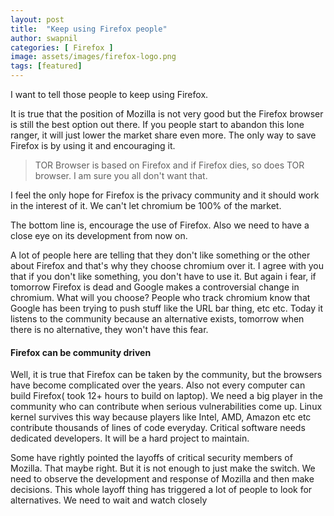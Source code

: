 ```yaml
---
layout: post
title:  "Keep using Firefox people"
author: swapnil
categories: [ Firefox ]
image: assets/images/firefox-logo.png
tags: [featured]
---
```


I want to tell those people to keep using Firefox.

It is true that the position of Mozilla is not very good but the Firefox browser is still the best option out there. If you people start to abandon this lone ranger, it will just lower the market share even more. The only way to save Firefox is by using it and encouraging it.

> TOR Browser is based on Firefox and if Firefox dies, so does TOR browser. I am sure you all don't want that.

I feel the only hope for Firefox is the privacy community and it should work in the interest of it. We can't let chromium be 100% of the market.

The bottom line is, encourage the use of Firefox. Also we need to have a close eye on its development from now on.

A lot of people here are telling that they don't like something or the other about Firefox and that's why they choose chromium over it. I agree with you that if you don't like something, you don't have to use it. But again i fear, if tomorrow Firefox is dead and Google makes a controversial change in chromium. What will you choose? People who track chromium know that Google has been trying to push stuff like the URL bar thing, etc etc. Today it listens to the community because an alternative exists, tomorrow when there is no alternative, they won't have this fear.

#### Firefox can be community driven 
Well, it is true that Firefox can be taken by the community, but the browsers have become complicated over the years. Also not every computer can build Firefox( took 12+ hours to build on laptop). We need a big player in the community who can contribute when serious vulnerabilities come up. Linux kernel survives this way because players like Intel, AMD, Amazon etc etc contribute thousands of lines of code everyday. Critical software needs dedicated developers. It will be a hard project to maintain.

Some have rightly pointed the layoffs of critical security members of Mozilla. That maybe right. But it is not enough to just make the switch. We need to observe the development and response of Mozilla and then make decisions. This whole layoff thing has triggered a lot of people to look for alternatives. We need to wait and watch closely

